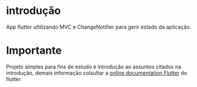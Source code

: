 # introdução
App flutter ultilizando MVC e ChangeNotifier para gerir estado da aplicação.

# Importante
Projeto simples para fins de estudo e introdução ao assuntos citados na introdução, demais informação colsultar a [online documentation Flutter](https://docs.flutter.dev/) do flutter.


